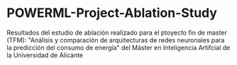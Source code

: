 # POWERML-Project-Ablation-Study
Resultados del estudio de ablación realizado para el ptoyecto fin de master (TFM): "Análisis y comparación de arquitecturas de redes neuronales para la predicción del consumo de energía" del Máster en Inteligencia Artifcial de la Universidad de Alicante

